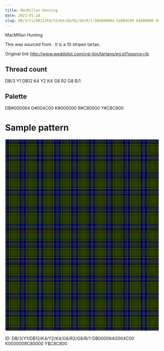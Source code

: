 ```yaml
---
title: MacMillan Hunting
date: 2023-01-28
slug: DB/3/Y1/DB12/K4/Y2/K4/G8/R2/G8/R/1-DB$000064 G$004C00 K$000000 R$C80000 Y$C8C800
---
```

MacMillan Hunting

This was sourced from <no value>.  It is a 10 stripes tartan.

Original link http://www.weddslist.com/cgi-bin/tartans/pg.pl?source=rb

## Thread count
DB/3 Y1 DB12 K4 Y2 K4 G8 R2 G8 R/1

## Palette
DB#000064 G#004C00 K#000000 R#C80000 Y#C8C800

# Sample pattern

![Tartan detail](tartan.png "DB/3 Y1 DB12 K4 Y2 K4 G8 R2 G8 R/1 tartan")

ID: DB/3/Y1/DB12/K4/Y2/K4/G8/R2/G8/R/1-DB$000064 G$004C00 K$000000 R$C80000 Y$C8C800